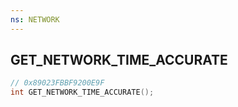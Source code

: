 ```yaml
---
ns: NETWORK
---
```

## GET_NETWORK_TIME_ACCURATE

```c
// 0x89023FBBF9200E9F
int GET_NETWORK_TIME_ACCURATE();
```

